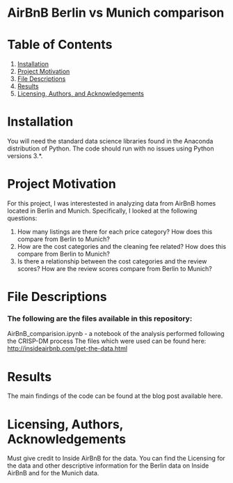 # AirBnB Berlin vs Munich comparison

# Table of Contents

1. [Installation](https://github.com/esther-neumann/airbnb/master/README.md#installation)
1. [Project Motivation](https://github.com/esther-neumann/airbnb/master/README.md#project-motivation)
1. [File Descriptions](https://github.com/esther-neumann/airbnb/master/README.md#file-description)
1. [Results](https://github.com/esther-neumann/airbnb/master/README.md#results)
1. [Licensing, Authors, and Acknowledgements](https://github.com/esther-neumann/airbnb/master/README.md#licensing-authors-acknowledgements)

# Installation

You will need the standard data science libraries found in the Anaconda distribution of Python. The code should run with no issues using Python versions 3.*.

# Project Motivation

For this project, I was interestested in analyzing data from AirBnB homes located in Berlin and Munich. Specifically, I looked at the following questions:

 1. How many listings are there for each price category? How does this compare from Berlin to Munich?
 2. How are the cost categories and the cleaning fee related? How does this compare from Berlin to Munich?
 3. Is there a relationship between the cost categories and the review scores? How are the review scores compare from Berlin to Munich?


# File Descriptions

### The following are the files available in this repository:

AirBnB_comparision.ipynb - a notebook of the analysis performed following the CRISP-DM process
The files which were used can be found here: http://insideairbnb.com/get-the-data.html
  
# Results

The main findings of the code can be found at the blog post available here.

# Licensing, Authors, Acknowledgements

Must give credit to Inside AirBnB for the data. You can find the Licensing for the data and other descriptive information for the Berlin data on Inside AirBnB and for the Munich data.

